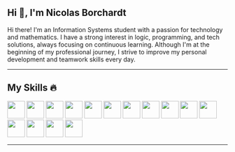 ## Hi 👋, I'm Nicolas Borchardt

Hi there! I'm an Information Systems student with a passion for technology and mathematics. I have a strong interest in logic, programming, and tech solutions, always focusing on continuous learning. Although I'm at the beginning of my professional journey, I strive to improve my personal development and teamwork skills every day.

---

## My Skills 🔥
         
<img loading="lazy" src="https://cdn.jsdelivr.net/gh/devicons/devicon@latest/icons/javascript/javascript-plain.svg" width="40" height="40"/>
<img loading="lazy" src="https://cdn.jsdelivr.net/gh/devicons/devicon@latest/icons/python/python-original.svg" width="40" height="40"/>
<img loading="lazy" src="https://cdn.jsdelivr.net/gh/devicons/devicon@latest/icons/git/git-plain.svg" width="40" height="40"/>
<img loading="lazy" src="https://cdn.jsdelivr.net/gh/devicons/devicon@latest/icons/bash/bash-original.svg" width="40" height="40"/>
<img loading="lazy" src="https://cdn.jsdelivr.net/gh/devicons/devicon@latest/icons/html5/html5-original.svg" width="40" height="40"/>
<img loading="lazy" src="https://cdn.jsdelivr.net/gh/devicons/devicon@latest/icons/css3/css3-original.svg" width="40" height="40"/>
<img loading="lazy" src="https://cdn.jsdelivr.net/gh/devicons/devicon@latest/icons/csharp/csharp-original.svg" width="40" height="40"/>
<img loading="lazy" src="https://cdn.jsdelivr.net/gh/devicons/devicon@latest/icons/rust/rust-original.svg" width="40" height="40"/>
<img loading="lazy" src="https://cdn.jsdelivr.net/gh/devicons/devicon@latest/icons/pycharm/pycharm-original.svg" width="40" height="40"/>
<img loading="lazy" src="https://cdn.jsdelivr.net/gh/devicons/devicon@latest/icons/vim/vim-original.svg" width="40" height="40"/>
<img loading="lazy" src="https://cdn.jsdelivr.net/gh/devicons/devicon@latest/icons/visualstudio/visualstudio-plain.svg" width="40" height="40"/>
<img loading="lazy" src="https://cdn.jsdelivr.net/gh/devicons/devicon@latest/icons/vscode/vscode-original.svg" width="40" height="40"/>
<img loading="lazy" src="https://cdn.jsdelivr.net/gh/devicons/devicon@latest/icons/ubuntu/ubuntu-original.svg" width="40" height="40"/>
<img loading="lazy" src="https://cdn.jsdelivr.net/gh/devicons/devicon@latest/icons/unity/unity-plain.svg" width="40" height="40"/>
<img loading="lazy" src="https://cdn.jsdelivr.net/gh/devicons/devicon@latest/icons/wordpress/wordpress-original.svg" width="40" height="40" />

---